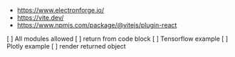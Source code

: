 

- https://www.electronforge.io/
- https://vite.dev/
- https://www.npmjs.com/package/@vitejs/plugin-react

[ ] All modules allowed
[ ] return from code block
[ ] Tensorflow example
[ ] Plotly example
[ ] render returned object
